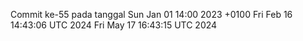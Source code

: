 Commit ke-55 pada tanggal Sun Jan 01 14:00 2023 +0100
Fri Feb 16 14:43:06 UTC 2024
Fri May 17 16:43:15 UTC 2024
